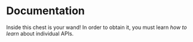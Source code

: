 # Documentation

Inside this chest is your wand! In order to obtain it, you must learn _how to learn_ about individual APIs.